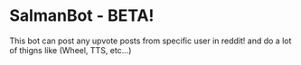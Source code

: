 # SalmanBot - BETA!
This bot can post any upvote posts from specific user in reddit!
and do a lot of thigns like (Wheel, TTS, etc...)
